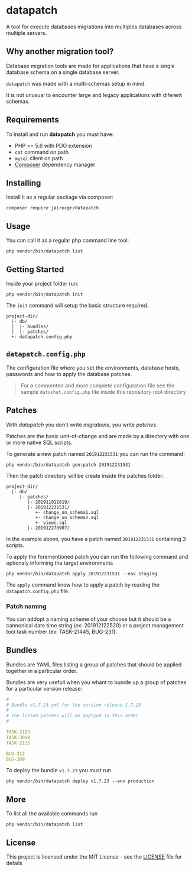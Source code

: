 # datapatch

A tool for execute databases migrations into multiples databases across multiple
servers.

## Why another migration tool?

Database migration tools are made for applications that have a single database
schema on a single database server.

`datapatch` was made with a multi-schemas setup in mind.

It is not unusual to encounter large and legacy applications with diferent
schemas.


## Requirements

To install and run **datapatch** you must have:

 * PHP >= 5.6 with PDO extension
 * `cat` command on path
 * `mysql` client on path
 * [Composer](https://getcomposer.org/) dependency manager

## Installing

Install it as a regular package via composer:

    composer require jairocgr/datapatch

## Usage

You can call it as a regular php command line tool:

    php vendor/bin/datapatch list

## Getting Started

Inside your project folder run:

    php vendor/bin/datapatch init

The `init` command will setup the basic structure required.

```
project-dir/
  |- db/
  |  |- bundles/
  |  |- patches/
  +- datapatch.config.php
```

## `datapatch.config.php`

The configuration file where you set the environments, database hosts,
passwords and how to apply the database patches.

> For a commented and more complete configuration file see the sample
> `datashot.config.php` file inside this repository root directory

## Patches

With *datapatch* you don't write _migrations_, you write _*patches*_.

Patches are the basic unit-of-change and are made by a directory with one or more
native SQL scripts.

To generate a new patch named `201912231531` you can run the command:

    php vendor/bin/datapatch gen:patch 201912231531

Then the patch directory will be create inside the patches folder:

```
project-dir/
  |- db/
     |- patches/
        |- 201911011819/
        |- 201912231531/
           +- change_on_schema1.sql
           +- change_on_schema2.sql
           +- views.sql
        |- 201912270907/
```

In the example above, you have a patch named `201912231531` containing 3 scripts.

To apply the forementioned patch you can run the following command and optionaly
informing the target environments

    php vendor/bin/datapatch apply 201912231531 --env staging

The `apply` command know how to apply a patch by reading the
`datapatch.config.php` file.

### Patch naming

You can addopt a naming scheme of your choose but it should be a cannonical date
time string (ex: 201912122520) or a project management tool task number
(ex: TASK-21445, BUG-231).

## Bundles

Bundles are YAML files listing a group of patches that should be applied
together in a particular order.

Bundles are very usefull when you whant to bundle up a group of patches for a
particular version release:

```yaml
#
# Bundle v1.7.23.yml for the version release 1.7.23
#
# The listed patches will be applyed in this order
#

TASK-2123
TASK-3010
TASK-2125

BUG-212
BUG-209
```

To deploy the bundle `v1.7.23` you must run

    php vendor/bin/datapatch deploy v1.7.23 --env production

## More

To list all the available commands run

    php vendor/bin/datapatch list

## License

This project is licensed under the MIT License - see the
[LICENSE](LICENSE) file for details
